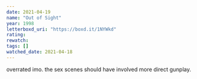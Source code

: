 ```yaml
---
date: 2021-04-19
name: "Out of Sight"
year: 1998
letterboxd_uri: "https://boxd.it/1NYWkd"
rating: 
rewatch: 
tags: []
watched_date: 2021-04-18
---
```


overrated imo. the sex scenes should have involved more direct gunplay.
